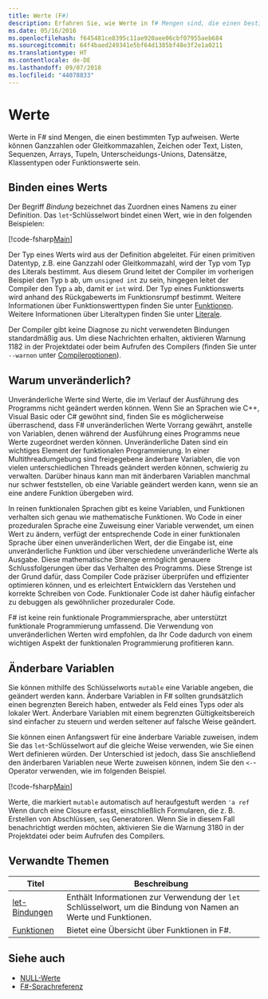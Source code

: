 ```yaml
---
title: Werte (F#)
description: Erfahren Sie, wie Werte in f# Mengen sind, die einen bestimmten Typ aufweisen.
ms.date: 05/16/2016
ms.openlocfilehash: f645481ce8395c11ae920aee06cbf07955aeb684
ms.sourcegitcommit: 64f4baed249341e5bf64d1385bf48e3f2e1a0211
ms.translationtype: HT
ms.contentlocale: de-DE
ms.lasthandoff: 09/07/2018
ms.locfileid: "44078833"
---
```

# <a name="values"></a>Werte

Werte in F# sind Mengen, die einen bestimmten Typ aufweisen. Werte können Ganzzahlen oder Gleitkommazahlen, Zeichen oder Text, Listen, Sequenzen, Arrays, Tupeln, Unterscheidungs-Unions, Datensätze, Klassentypen oder Funktionswerte sein.

## <a name="binding-a-value"></a>Binden eines Werts

Der Begriff *Bindung* bezeichnet das Zuordnen eines Namens zu einer Definition. Das `let`-Schlüsselwort bindet einen Wert, wie in den folgenden Beispielen:

[!code-fsharp[Main](../../../../samples/snippets/fsharp/lang-ref-1/snippet601.fs)]

Der Typ eines Werts wird aus der Definition abgeleitet. Für einen primitiven Datentyp, z.B. eine Ganzzahl oder Gleitkommazahl, wird der Typ vom Typ des Literals bestimmt. Aus diesem Grund leitet der Compiler im vorherigen Beispiel den Typ `b` ab, um `unsigned int` zu sein, hingegen leitet der Compiler den Typ `a` ab, damit er `int` wird. Der Typ eines Funktionswerts wird anhand des Rückgabewerts im Funktionsrumpf bestimmt. Weitere Informationen über Funktionswerttypen finden Sie unter [Funktionen](../functions/index.md). Weitere Informationen über Literaltypen finden Sie unter [Literale](../literals.md).

Der Compiler gibt keine Diagnose zu nicht verwendeten Bindungen standardmäßig aus. Um diese Nachrichten erhalten, aktivieren Warnung 1182 in der Projektdatei oder beim Aufrufen des Compilers (finden Sie unter `--warnon` unter [Compileroptionen](../compiler-options.md)).

## <a name="why-immutable"></a>Warum unveränderlich?

Unveränderliche Werte sind Werte, die im Verlauf der Ausführung des Programms nicht geändert werden können. Wenn Sie an Sprachen wie C++, Visual Basic oder C# gewöhnt sind, finden Sie es möglicherweise überraschend, dass F# unveränderlichen Werte Vorrang gewährt, anstelle von Variablen, denen während der Ausführung eines Programms neue Werte zugeordnet werden können. Unveränderliche Daten sind ein wichtiges Element der funktionalen Programmierung. In einer Multithreadumgebung sind freigegebene änderbare Variablen, die von vielen unterschiedlichen Threads geändert werden können, schwierig zu verwalten. Darüber hinaus kann man mit änderbaren Variablen manchmal nur schwer feststellen, ob eine Variable geändert werden kann, wenn sie an eine andere Funktion übergeben wird.

In reinen funktionalen Sprachen gibt es keine Variablen, und Funktionen verhalten sich genau wie mathematische Funktionen. Wo Code in einer prozeduralen Sprache eine Zuweisung einer Variable verwendet, um einen Wert zu ändern, verfügt der entsprechende Code in einer funktionalen Sprache über einen unveränderlichen Wert, der die Eingabe ist, eine unveränderliche Funktion und über verschiedene unveränderliche Werte als Ausgabe. Diese mathematische Strenge ermöglicht genauere Schlussfolgerungen über das Verhalten des Programms. Diese Strenge ist der Grund dafür, dass Compiler Code präziser überprüfen und effizienter optimieren können, und es erleichtert Entwicklern das Verstehen und korrekte Schreiben von Code. Funktionaler Code ist daher häufig einfacher zu debuggen als gewöhnlicher prozeduraler Code.

F# ist keine rein funktionale Programmiersprache, aber unterstützt funktionale Programmierung umfassend. Die Verwendung von unveränderlichen Werten wird empfohlen, da Ihr Code dadurch von einem wichtigen Aspekt der funktionalen Programmierung profitieren kann.

## <a name="mutable-variables"></a>Änderbare Variablen

Sie können mithilfe des Schlüsselworts `mutable` eine Variable angeben, die geändert werden kann. Änderbare Variablen in F# sollten grundsätzlich einen begrenzten Bereich haben, entweder als Feld eines Typs oder als lokaler Wert. Änderbare Variablen mit einem begrenzten Gültigkeitsbereich sind einfacher zu steuern und werden seltener auf falsche Weise geändert.

Sie können einen Anfangswert für eine änderbare Variable zuweisen, indem Sie das `let`-Schlüsselwort auf die gleiche Weise verwenden, wie Sie einen Wert definieren würden. Der Unterschied ist jedoch, dass Sie anschließend den änderbaren Variablen neue Werte zuweisen können, indem Sie den `<-`-Operator verwenden, wie im folgenden Beispiel.

[!code-fsharp[Main](../../../../samples/snippets/fsharp/lang-ref-1/snippet602.fs)]

Werte, die markiert `mutable` automatisch auf heraufgestuft werden `'a ref` Wenn durch eine Closure erfasst, einschließlich Formularen, die z. B. Erstellen von Abschlüssen, `seq` Generatoren. Wenn Sie in diesem Fall benachrichtigt werden möchten, aktivieren Sie die Warnung 3180 in der Projektdatei oder beim Aufrufen des Compilers.

## <a name="related-topics"></a>Verwandte Themen

|Titel|Beschreibung|
|-----|-----------|
|[let-Bindungen](../functions/let-bindings.md)|Enthält Informationen zur Verwendung der `let` Schlüsselwort, um die Bindung von Namen an Werte und Funktionen.|
|[Funktionen](../functions/index.md)|Bietet eine Übersicht über Funktionen in F#.|

## <a name="see-also"></a>Siehe auch

- [NULL-Werte](null-Values.md)
- [F#-Sprachreferenz](../index.md)

